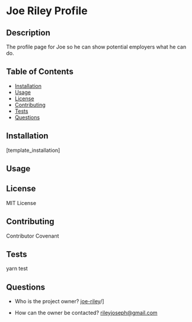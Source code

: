 # Joe Riley Profile

## Description

The profile page for Joe so he can show potential employers what he can do.

## Table of Contents
* [Installation](#installation)
* [Usage](#usage)
* [License](#license)
* [Contributing](#contributing)
* [Tests](#tests)
* [Questions](#questions)

## Installation

[template_installation]

## Usage 



## License

MIT License

## Contributing

Contributor Covenant

## Tests

yarn test

## Questions

* Who is the project owner? [joe-riley](https://github.com/[template_github_user)/]

* How can the owner be contacted? <rileyjoseph@gmail.com>
 